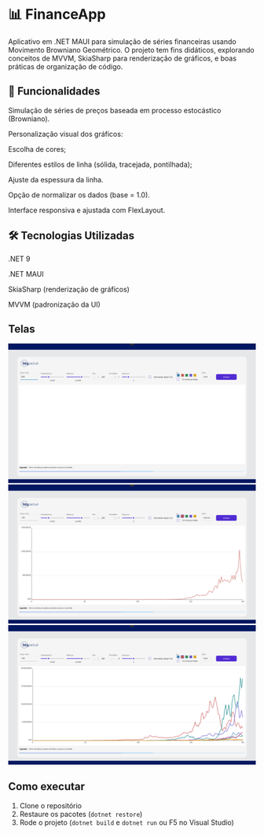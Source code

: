 # 📊 FinanceApp

Aplicativo em .NET MAUI para simulação de séries financeiras usando Movimento Browniano Geométrico.
O projeto tem fins didáticos, explorando conceitos de MVVM, SkiaSharp para renderização de gráficos, e boas práticas de organização de código.

## 🚀 Funcionalidades

Simulação de séries de preços baseada em processo estocástico (Browniano).

Personalização visual dos gráficos:

Escolha de cores;

Diferentes estilos de linha (sólida, tracejada, pontilhada);

Ajuste da espessura da linha.

Opção de normalizar os dados (base = 1.0).

Interface responsiva e ajustada com FlexLayout.

## 🛠️ Tecnologias Utilizadas

.NET 9

.NET MAUI

SkiaSharp
 (renderização de gráficos)

MVVM (padronização da UI)

## Telas
![Dashboard](./assets/dashboard_inicial.png)
![GraficoLine](./assets/dashboard_1linha.png)
![GraficoLines](./assets/dashboard_varias_linhas.png)

## Como executar
1. Clone o repositório
2. Restaure os pacotes (`dotnet restore`)
3. Rode o projeto (`dotnet build` e `dotnet run` ou F5 no Visual Studio)
